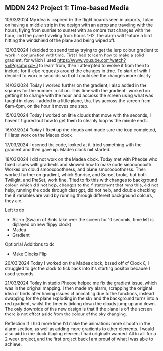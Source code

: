 
## MDDN 242 Project 1: Time-based Media  

10/03/2024
My idea is inspired by the flight boards seen in airports, I plan on having a middle strip in the design with an aeroplane traveling with the hours, flying from sunrise to sunset with an ombre that changes with the hour, and the plane traveling from hours 1-12, the alarm will feature a bird hitting the windshield of the plane and being wiped off.

12/03/2024
I decided to spend today trying to get the lerp colour gradient to work in conjunction with time. First I had to learn how to make a solid gradient, for which I used https://www.youtube.com/watch?v=lPgscmgxcH0 to learn from, then I attempted to evolve it from their to include for if-else requests around the changes in time. To start of with I decided to work in seconds so that I could see the changes more clearly

14/03/2024
Today I worked further on the gradient, I also added in the sqaures for the number to sit on.
This time with the gradient I worked on getting it to change with the hour, and accross the screen using what was taught in class.
I added in a little plane, that flys accross the screen from 6am-6pm, on the hour it moves one step.

15/03/2024
Today I worked on little clouds that move with the seconds, I haven't figured out how to get them to cleanly loop as the minute ends.

16/03/2024
Today I fixed up the clouds and made sure the loop completed, I'll later work on the Madea clock.

17/03/2024
I opened the code, looked at it, tried something with the gradient and then gave up.
Madea clock not started.

18/03/2024
I did not work on the Madea clock.
Today met with Pheobe who fixed issues with gradients and showed how to make code smoooooooth.
Worked on cloud smoooooothness, and plane smoooooothness. 
Then worked further on gradient, which Sunrise, and Sunset broke, but both Twilight, and PreSet, work fine. Tried to fix this with changes to background colour, which did not help, changes to the if statement that runs this, did not help, running the code through chat gpt, did not help, and double checking the if variables are valid by running through different background colours, they are.

Left to do
- Alarm (Swarm of Birds take over the screen for 10 seconds, time left is diplayed on new flippy clock)
- Madea
- Gradient

Optionial Additions to do
- Make Clocks Flip

20/03/2024
Today I worked on the Madea clock, based off of Clock 8, I struggled to get the clock to tick back into it's starting positon because I used seconds.

21/03/2024
Today in studio Pheobe helped me fix the gradient issue, which was in the original mapping. I then made my alarm, scrapping the original idea of birds after having issues of animating due to the functions, instead swapping for the plane exploding in the sky and the background turns into a red gradient, whilst the timer is ticking down the clouds jump up and down.
The only downside of this new design is that if the plane is off the screen there is not effect aside from the colour of the sky changing.

Reflection
If I had more time I'd make the animations more smooth in the alarm section, as well as adding more gradients to other elements. I would also add in the clock flipping element I had originally wanted.
All in all, for a 2 week project, and the first project back I am proud of what I was able to achieve.